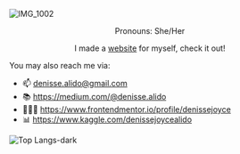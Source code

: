 ![IMG_1002](https://github.com/user-attachments/assets/bc996081-9f2f-48cf-b525-2ae24a1fc688)


<p align="center">Pronouns: She/Her</p>
<p align="center">I made a <a href="https://www.itsmedenisse.com">website</a> for myself, check it out!</p> 

You may also reach me via:
- 📫 denisse.alido@gmail.com
- 📚 https://medium.com/@denisse.alido
- 👩🏽‍💻 https://www.frontendmentor.io/profile/denissejoyce
- 📊 https://www.kaggle.com/denissejoycealido


![Top Langs-dark](https://github-readme-stats.vercel.app/api/top-langs/?username=denissejoyce&hide_progress=true&theme=transparent&)



